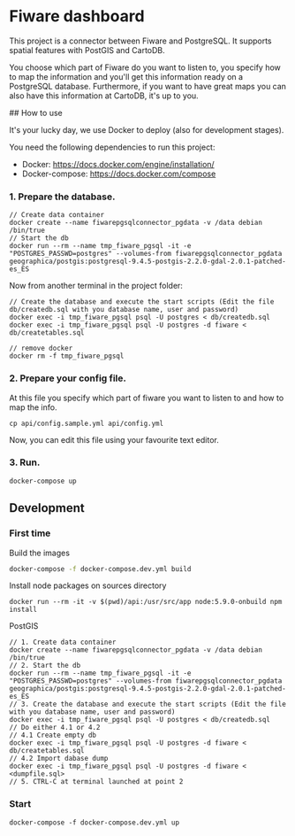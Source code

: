 # Fiware dashboard
This project is a connector between Fiware and PostgreSQL. It supports spatial features with PostGIS and CartoDB.

You choose which part of Fiware do you want to listen to, you specify how to map the information and you'll get this information ready on a PostgreSQL database. Furthermore, if you want to have great maps you can also have this information at CartoDB, it's up to you.

## How to use

It's your lucky day, we use Docker to deploy (also for development stages).

You need the following dependencies to run this project:
* Docker: https://docs.docker.com/engine/installation/
* Docker-compose: https://docs.docker.com/compose


### 1. Prepare the database.
```
// Create data container
docker create --name fiwarepgsqlconnector_pgdata -v /data debian /bin/true
// Start the db
docker run --rm --name tmp_fiware_pgsql -it -e "POSTGRES_PASSWD=postgres" --volumes-from fiwarepgsqlconnector_pgdata geographica/postgis:postgresql-9.4.5-postgis-2.2.0-gdal-2.0.1-patched-es_ES
```

Now from another terminal in the project folder:
```
// Create the database and execute the start scripts (Edit the file db/createdb.sql with you database name, user and password)
docker exec -i tmp_fiware_pgsql psql -U postgres < db/createdb.sql
docker exec -i tmp_fiware_pgsql psql -U postgres -d fiware < db/createtables.sql

// remove docker
docker rm -f tmp_fiware_pgsql
```

### 2. Prepare your config file.

At this file you specify which part of fiware you want to listen to and how to map the info.

```
cp api/config.sample.yml api/config.yml
```

Now, you can edit this file using your favourite text editor.

### 3. Run.

```
docker-compose up
```

## Development
### First time

Build the images
```Bash
docker-compose -f docker-compose.dev.yml build
```
Install node packages on sources directory
```
docker run --rm -it -v $(pwd)/api:/usr/src/app node:5.9.0-onbuild npm install
```

PostGIS
```
// 1. Create data container
docker create --name fiwarepgsqlconnector_pgdata -v /data debian /bin/true
// 2. Start the db
docker run --rm --name tmp_fiware_pgsql -it -e "POSTGRES_PASSWD=postgres" --volumes-from fiwarepgsqlconnector_pgdata geographica/postgis:postgresql-9.4.5-postgis-2.2.0-gdal-2.0.1-patched-es_ES
// 3. Create the database and execute the start scripts (Edit the file with you database name, user and password)
docker exec -i tmp_fiware_pgsql psql -U postgres < db/createdb.sql
// Do either 4.1 or 4.2
// 4.1 Create empty db
docker exec -i tmp_fiware_pgsql psql -U postgres -d fiware < db/createtables.sql
// 4.2 Import dabase dump
docker exec -i tmp_fiware_pgsql psql -U postgres -d fiware < <dumpfile.sql>
// 5. CTRL-C at terminal launched at point 2
```

### Start
```
docker-compose -f docker-compose.dev.yml up
```



